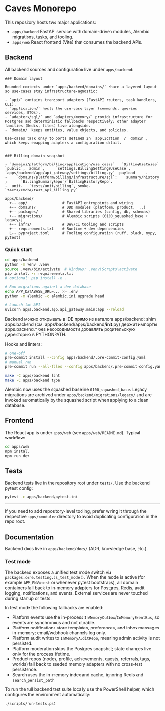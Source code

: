 # Caves Monorepo

This repository hosts two major applications:

- `apps/backend`  FastAPI service with domain-driven modules, Alembic migrations, tasks, and tooling.
- `apps/web`  React frontend (Vite) that consumes the backend APIs.

## Backend

All backend sources and configuration live under `apps/backend`:

```
### Domain layout

Bounded contexts under `apps/backend/domains/` share a layered layout so use-cases stay infrastructure-agnostic:

- `api/` contains transport adapters (FastAPI routers, task handlers, CLI).
- `application/` hosts the use-case layer (commands, queries, services, DTOs).
- `adapters/sql/` and `adapters/memory/` provide infrastructure for Postgres and deterministic fallbacks respectively; other adapter families (Redis, files) live alongside.
- `domain/` keeps entities, value objects, and policies.

Use-cases talk only to ports defined in `application` / `domain`, which keeps swapping adapters a configuration detail.


### Billing domain snapshot

- `domains/platform/billing/application/use_cases`   `BillingUseCases`   `public`, `admin`,     `settings.BillingSettingsUseCase`,   `apps/backend/app/api_gateway/settings/billing.py`  payload     .
-    `domains/platform/billing/infrastructure/sql`:    summary/history  ;      `BillingSummaryRepo`/`BillingHistoryRepo`.
-  unit-   `tests/unit/billing`, smoke-  `tests/smoke/test_api_billing.py`.

apps/backend/
  +-- app/                # FastAPI entrypoints and wiring
  +-- domains/            # DDD modules (platform, product, ...)
  +-- packages/           # Shared libraries (config, db, schemas)
  +-- migrations/         # Alembic scripts (0100_squashed_base + legacy/)
  +-- infra/              # Dev/CI tooling and scripts
  +-- requirements.txt    # Runtime + dev dependencies
  L-- pyproject.toml      # Tooling configuration (ruff, black, mypy, pytest)
```

### Quick start

```bash
cd apps/backend
python -m venv .venv
source .venv/bin/activate  # Windows: .venv\Scripts\activate
pip install -r requirements.txt
# optional: pip install -e .

# Run migrations against a dev database
echo APP_DATABASE_URL=... >> .env
python -m alembic -c alembic.ini upgrade head

# Launch the API
uvicorn apps.backend.app.api_gateway.main:app --reload
```
Backend можно открывать в IDE прямо из каталога apps/backend: shim apps.backend (см. apps/backend/apps/backend/__init__.py) держит импорты apps.backend.* без необходимости добавлять родительскую директорию в PYTHONPATH.

Hooks and linters:

```bash
# one-off
pre-commit install --config apps/backend/.pre-commit-config.yaml
# manual run
pre-commit run --all-files --config apps/backend/.pre-commit-config.yaml

make -C apps/backend lint
make -C apps/backend type
```

Alembic now uses the squashed baseline `0100_squashed_base`. Legacy migrations are archived under `apps/backend/migrations/legacy/` and are invoked automatically by the squashed script when applying to a clean database.

## Frontend

The React app is under `apps/web` (see `apps/web/README.md`). Typical workflow:

```bash
cd apps/web
npm install
npm run dev
```

## Tests

Backend tests live in the repository root under `tests/`. Use the backend pytest config:

```bash
pytest -c apps/backend/pytest.ini
```

---

If you need to add repository-level tooling, prefer wiring it through the respective `apps/<module>` directory to avoid duplicating configuration in the repo root.

## Documentation

Backend docs live in `apps/backend/docs/` (ADR, knowledge base, etc.).
### Test mode

The backend exposes a unified test mode switch via `packages.core.testing.is_test_mode()`. When the mode is active (for example `APP_ENV=test` or whenever pytest bootstraps), all domain containers fall back to in-memory adapters for Postgres, Redis, audit logging, notifications, and events. External services are never touched during startup or tests.

In test mode the following fallbacks are enabled:

- Platform events use the in-process `InMemoryOutbox`/`InMemoryEventBus`, so events are synchronous and not durable.
- Platform notifications store templates, preferences, and inbox messages in-memory; email/webhook channels log only.
- Platform audit writes to `InMemoryAuditRepo`, meaning admin activity is not persisted.
- Platform moderation skips the Postgres snapshot; state changes live only for the process lifetime.
- Product repos (nodes, profile, achievements, quests, referrals, tags, worlds) fall back to seeded memory adapters with no cross-test persistence.
- Search uses the in-memory index and cache, ignoring Redis and `search_persist_path`.

To run the full backend test suite locally use the PowerShell helper, which configures the environment automatically:

```
./scripts/run-tests.ps1
```
